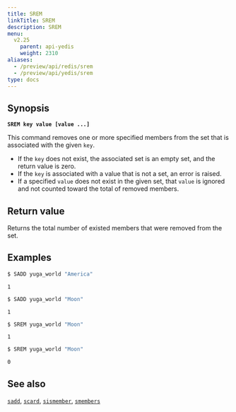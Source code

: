 ```yaml
---
title: SREM
linkTitle: SREM
description: SREM
menu:
  v2.25
    parent: api-yedis
    weight: 2310
aliases:
  - /preview/api/redis/srem
  - /preview/api/yedis/srem
type: docs
---
```


## Synopsis

**`SREM key value [value ...]`**

This command removes one or more specified members from the set that is associated with the given `key`.

- If the `key` does not exist, the associated set is an empty set, and the return value is zero.
- If the `key` is associated with a value that is not a set, an error is raised.
- If a specified `value` does not exist in the given set, that `value` is ignored and not counted toward the total of removed members.

## Return value

Returns the total number of existed members that were removed from the set.

## Examples

```sh
$ SADD yuga_world "America"
```

```
1
```

```sh
$ SADD yuga_world "Moon"
```

```
1
```

```sh
$ SREM yuga_world "Moon"
```

```
1
```

```sh
$ SREM yuga_world "Moon"
```

```
0
```

## See also

[`sadd`](../sadd/), [`scard`](../scard/), [`sismember`](../sismember/), [`smembers`](../smembers/)
